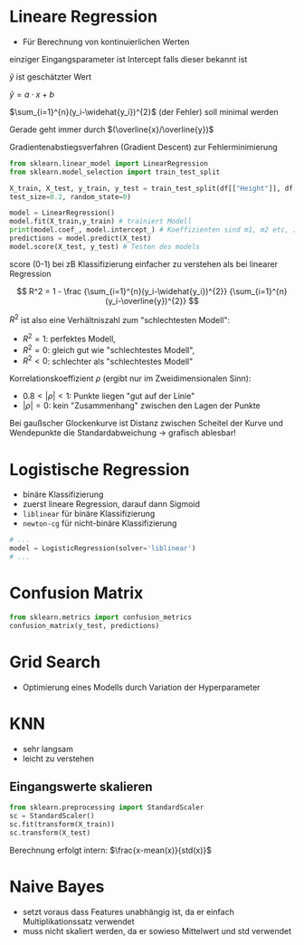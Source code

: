 # Lineare Regression

- Für Berechnung von kontinuierlichen Werten

einziger Eingangsparameter ist Intercept falls dieser bekannt ist

$\widehat{y}$ ist geschätzter Wert

$\widehat{y}=a\cdot{}x+b$

$\sum_{i=1}^{n}(y_i-\widehat{y_i})^{2}$ (der Fehler) soll minimal werden

Gerade geht immer durch $(\overline{x}/\overline{y})$

Gradientenabstiegsverfahren (Gradient Descent) zur Fehlerminimierung

```python
from sklearn.linear_model import LinearRegression
from sklearn.model_selection import train_test_split

X_train, X_test, y_train, y_test = train_test_split(df[["Height"]], df[["Weight"]],
test_size=0.2, random_state=0)

model = LinearRegression()
model.fit(X_train,y_train) # trainiert Modell
print(model.coef_, model.intercept_) # Koeffizienten sind m1, m2 etc, Intercept ist b
predictions = model.predict(X_test)
model.score(X_test, y_test) # Testen des models
```

score (0-1) bei zB Klassifizierung einfacher zu verstehen als bei linearer Regression

$$
R^2 = 1 - \frac
{\sum_{i=1}^{n}(y_i-\widehat{y_i})^{2}}
{\sum_{i=1}^{n}(y_i-\overline{y})^{2}}
$$

$R^2$ ist also eine Verhältniszahl zum "schlechtesten Modell":

- $R^2 = 1$: perfektes Modell,
- $R^2 = 0$: gleich gut wie "schlechtestes Modell",
- $R^2 < 0$: schlechter als "schlechtestes Modell"

Korrelationskoeffizient $\rho$ (ergibt nur im Zweidimensionalen Sinn):

- $0.8 < |\rho| < 1$: Punkte liegen "gut auf der Linie"
- $|\rho| = 0$: kein "Zusammenhang" zwischen den Lagen der Punkte

Bei gaußscher Glockenkurve ist Distanz zwischen Scheitel der Kurve und Wendepunkte die Standardabweichung -> grafisch ablesbar!

# Logistische Regression

- binäre Klassifizierung
- zuerst lineare Regression, darauf dann Sigmoid
- `liblinear` für binäre Klassifizierung
- `newton-cg` für nicht-binäre Klassifizierung

```python
# ...
model = LogisticRegression(solver='liblinear')
# ...
```

# Confusion Matrix

```python
from sklearn.metrics import confusion_metrics
confusion_matrix(y_test, predictions)
```

# Grid Search

- Optimierung eines Modells durch Variation der Hyperparameter

# KNN

- sehr langsam
- leicht zu verstehen

## Eingangswerte skalieren

```python
from sklearn.preprocessing import StandardScaler
sc = StandardScaler()
sc.fit(transform(X_train))
sc.transform(X_test)
```

Berechnung erfolgt intern: $\frac{x-mean(x)}{std(x)}$

# Naive Bayes

- setzt voraus dass Features unabhängig ist, da er einfach Multiplikationssatz verwendet
- muss nicht skaliert werden, da er sowieso Mittelwert und std verwendet
